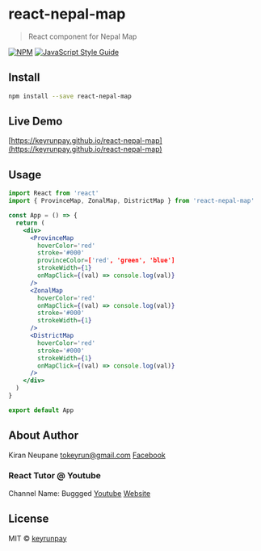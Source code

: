 # react-nepal-map

> React component for Nepal Map

[![NPM](https://img.shields.io/npm/v/react-nepal-map.svg)](https://www.npmjs.com/package/react-nepal-map) [![JavaScript Style Guide](https://img.shields.io/badge/code_style-standard-brightgreen.svg)](https://standardjs.com)

## Install

```bash
npm install --save react-nepal-map
```

## Live Demo

[https://keyrunpay.github.io/react-nepal-map](https://keyrunpay.github.io/react-nepal-map)

## Usage

```jsx
import React from 'react'
import { ProvinceMap, ZonalMap, DistrictMap } from 'react-nepal-map'

const App = () => {
  return (
    <div>
      <ProvinceMap
        hoverColor='red'
        stroke='#000'
        provinceColor=['red', 'green', 'blue']
        strokeWidth={1}
        onMapClick={(val) => console.log(val)}
      />
      <ZonalMap
        hoverColor='red'
        onMapClick={(val) => console.log(val)}
        stroke='#000'
        strokeWidth={1}
      />
      <DistrictMap
        hoverColor='red'
        stroke='#000'
        strokeWidth={1}
        onMapClick={(val) => console.log(val)}
      />
    </div>
  )
}

export default App
```

## About Author

Kiran Neupane
tokeyrun@gmail.com
[Facebook](https://facebook.com/kiran.neupz)

### React Tutor @ Youtube

Channel Name: Buggged
[Youtube](https://www.youtube.com/channel/UChvdEZeMyLPhZ0Jt_K3RCyQ)
[Website](https://buggged.com)

## License

MIT © [keyrunpay](https://github.com/keyrunpay)

